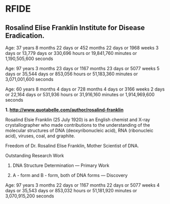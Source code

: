 # RFIDE

## Rosalind Elise Franklin Institute for Disease Eradication.

Age:
37 years 8 months 22 days
or 452 months 22 days
or 1968 weeks 3 days
or 13,779 days
or 330,696 hours
or 19,841,760 minutes
or 1,190,505,600 seconds


Age:
97 years 3 months 23 days
or 1167 months 23 days
or 5077 weeks 5 days
or 35,544 days
or 853,056 hours
or 51,183,360 minutes
or 3,071,001,600 seconds


Age:
60 years 8 months 4 days
or 728 months 4 days
or 3166 weeks 2 days
or 22,164 days
or 531,936 hours
or 31,916,160 minutes
or 1,914,969,600 seconds

<b>1. http://www.quotabelle.com/author/rosalind-franklin</b>

Rosalind Elsie Franklin (25 July 1920) is an English chemist and X-ray crystallographer who made contributions to the understanding of the molecular structures of DNA (deoxyribonucleic acid), RNA (ribonucleic acid), viruses, coal, and graphite.

Freedom of Dr. Rosalind Elise Franklin, Mother Scientist of DNA.

Outstanding Research Work</br>
1. DNA Structure Determination — Primary Work

2. A - form and B - form, both of DNA forms — Discovery

Age:
97 years 3 months 22 days
or 1167 months 22 days
or 5077 weeks 4 days
or 35,543 days
or 853,032 hours
or 51,181,920 minutes
or 3,070,915,200 seconds

